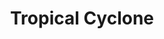 ---
title: Tropical Cyclone
tag: [guide, ios, storm, overview]
layout: guide-overview
description: Tropical cyclone provides real-time storm data in major ocean basins around the world, including storm location, level, pressure, wind, path and forecast.
url: /en/docs/ios-sdk/tropical-cyclone/
ref: 0-sdk-ios-tropical
---